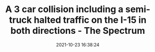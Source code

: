 ---
"title": "A 3 car collision including a semi-truck halted traffic on the I-15 in both directions - The Spectrum"
"date": "2021-10-23 16:38:24"
"feed_name": "GOOGLENEWSCONSTRUCTION"
"feed_website": "https://news.google.com/search?q=construction%2Bincident&hl=en-US&gl=US&ceid=US:en"
"feed_rss": "https://news.google.com/rss/search?q=construction%2Bincident&hl=en-US&gl=US&ceid=US:en"
"link": "https://www.thespectrum.com/story/news/2021/10/23/semi-truck-and-two-other-vehicles-halt-traffic-15-mesquite/6154850001/"
"source": "{'href': 'https://www.thespectrum.com', 'title': 'The Spectrum'}"
"file": "_posts/2021-1-1-a87aa32eb42172f4970cfd565c35a6504e9db3e3.md"
"accident": "0"
"drilling": "0"
"represented_by": "0"
"dead": "0"
"injured": "0"
"arrested": "0"
"place": "unknown place"
"where": "unknown site"
"causes": "unknown"
"place_uri": "unknown place"
---